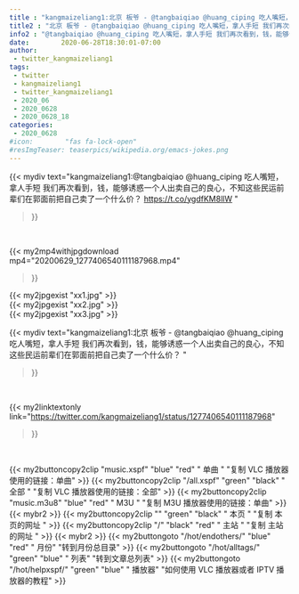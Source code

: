 ```yaml
---
title : "kangmaizeliang1:北京 板爷 - @tangbaiqiao @huang_ciping 吃人嘴短，拿人手短 我们再次看到，钱，能够诱惑一个人出卖自己的良心，不知这些民运前辈们在郭面前把自己卖了一个什么价？ "
title2 : "北京 板爷 - @tangbaiqiao @huang_ciping 吃人嘴短，拿人手短 我们再次看到，钱，能够诱惑一个人出卖自己的良心，不知这些民运前辈们在郭面前把自己卖了一个什么价？ "
info2 : "@tangbaiqiao @huang_ciping 吃人嘴短，拿人手短 我们再次看到，钱，能够诱惑一个人出卖自己的良心，不知这些民运前辈们在郭面前把自己卖了一个什么价？ https://t.co/ygdfKM8llW "
date:        2020-06-28T18:30:01-07:00
author:
 - twitter_kangmaizeliang1
tags:
 - twitter
 - kangmaizeliang1
 - twitter_kangmaizeliang1
 - 2020_06
 - 2020_0628
 - 2020_0628_18
categories:
 - 2020_0628
#icon:        "fas fa-lock-open"
#resImgTeaser: teaserpics/wikipedia.org/emacs-jokes.png
---
```


{{< mydiv text="kangmaizeliang1:@tangbaiqiao @huang_ciping 吃人嘴短，拿人手短 我们再次看到，钱，能够诱惑一个人出卖自己的良心，不知这些民运前辈们在郭面前把自己卖了一个什么价？ https://t.co/ygdfKM8llW "
>}}
<br>


{{< my2mp4withjpgdownload mp4="20200629_1277406540111187968.mp4"
>}}

{{< my2jpgexist "xx1.jpg" >}}<br>
{{< my2jpgexist "xx2.jpg" >}}<br>
{{< my2jpgexist "xx3.jpg" >}}<br>



{{< mydiv text="kangmaizeliang1:北京 板爷 - @tangbaiqiao @huang_ciping 吃人嘴短，拿人手短 我们再次看到，钱，能够诱惑一个人出卖自己的良心，不知这些民运前辈们在郭面前把自己卖了一个什么价？ "
>}}
<br>

{{< my2linktextonly link="https://twitter.com/kangmaizeliang1/status/1277406540111187968"
>}}


<br>

{{< my2buttoncopy2clip "music.xspf"        "blue"   "red"    " 单曲 "  "复制 VLC 播放器使用的链接：单曲" >}} {{< my2buttoncopy2clip "/all.xspf"         "green"  "black"  " 全部 "  "复制 VLC 播放器使用的链接：全部" >}} {{< my2buttoncopy2clip "music.m3u8"        "blue"   "red"    " M3U  "    "复制 M3U 播放器使用的链接：单曲" >}} {{< mybr2 >}} {{< my2buttoncopy2clip ""                  "green"  "black"  " 本页 "    "复制 本页的网址 " >}} {{< my2buttoncopy2clip "/"                 "black"  "red"    " 主站 "    "复制 主站的网址 " >}} {{< mybr2 >}} {{< my2buttongoto      "/hot/endothers/"   "blue"   "red"    " 月份"   "转到月份总目录" >}} {{< my2buttongoto      "/hot/alltags/"     "green"  "blue"   " 列表"   "转到文章总列表" >}} {{< my2buttongoto      "/hot/helpxspf/"    "green"  "blue"   " 播放器" "如何使用 VLC 播放器或者 IPTV 播放器的教程" >}} 

